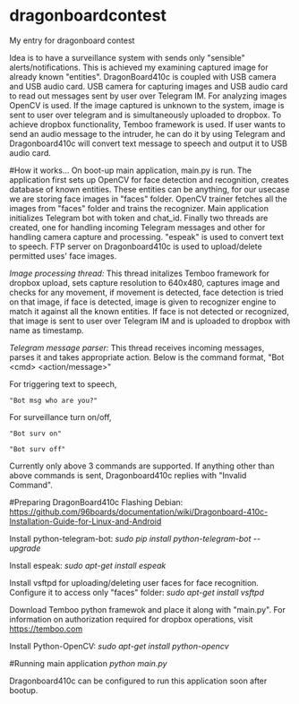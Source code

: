 # dragonboardcontest
My entry for dragonboard contest

Idea is to have a surveillance system with sends only "sensible" alerts/notifications. This is achieved my examining captured image for already known "entities". DragonBoard410c is coupled with USB camera and USB audio card. USB camera for capturing images and USB audio card to read out messages sent by user over Telegram IM. For analyzing images OpenCV is used. If the image captured is unknown to the system, image is sent to user over telegram and is simultaneously uploaded to dropbox. To achieve dropbox functionality, Temboo framework is used. If user wants to send an audio message to the intruder, he can do it by using Telegram and Dragonboard410c will convert text message to speech and output it to USB audio card.

#How it works...
On boot-up main application, main.py is run. The application first sets up OpenCV for face detection and recognition, creates database of known entities. These entities can be anything, for our usecase we are storing face images in "faces" folder. OpenCV trainer fetches all the images from "faces" folder and trains the recognizer. Main application initializes Telegram bot with token and chat_id. Finally two threads are created, one for handling incoming Telegram messages and other for handling camera capture and processing. "espeak" is used to convert text to speech. FTP server on Dragonboard410c is used to upload/delete permitted uses' face images.

*Image processing thread:*
This thread initalizes Temboo framework for dropbox upload, sets capture resolution to 640x480, captures image and checks for any movement, if movement is detected, face detection is tried on that image, if face is detected, image is given to recognizer engine to match it against all the known entities. If face is not detected or recognized, that image is sent to user over Telegram IM and is uploaded to dropbox with name as timestamp.

*Telegram message parser:*
This thread receives incoming messages, parses it and takes appropriate action. Below is the command format,
"Bot \<cmd\> \<action/message\>"

For triggering text to speech,

    "Bot msg who are you?"

For surveillance turn on/off,

    "Bot surv on"
 
    "Bot surv off"

Currently only above 3 commands are supported. If anything other than above commands is sent, Dragonboard410c replies with "Invalid Command".

#Preparing DragonBoard410c
Flashing Debian: https://github.com/96boards/documentation/wiki/Dragonboard-410c-Installation-Guide-for-Linux-and-Android

Install python-telegram-bot: *sudo pip install python-telegram-bot --upgrade*

Install espeak: *sudo apt-get install espeak*

Install vsftpd for uploading/deleting user faces for face recognition. Configure it to access only "faces" folder: *sudo apt-get install vsftpd*

Download Temboo python framewok and place it along with "main.py". For information on authorization required for dropbox operations, visit https://temboo.com

Install Python-OpenCV: *sudo apt-get install python-opencv*

#Running main application
*python main.py*

Dragonboard410c can be configured to run this application soon after bootup.



